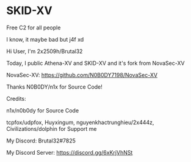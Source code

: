 # SKID-XV
Free C2 for all people

I know, it maybe bad but j4f xd

Hi User, I'm 2x2509h/Brutal32

Today, I public Athena-XV and SKID-XV and it's fork from NovaSec-XV

NovaSec-XV: https://github.com/N0B0DY7198/NovaSec-XV

Thanks N0B0DY/n1x for Source Code!

Credits:

n1x/n0b0dy for Source Code

tcpfox/udpfox, Huyxingum, nguyenkhactrunghieu/2x444z, Civilizations/dolphin for Support me

My Discord: Brutal32#7825

My Discord Server: https://discord.gg/6xKrjVhNSt
